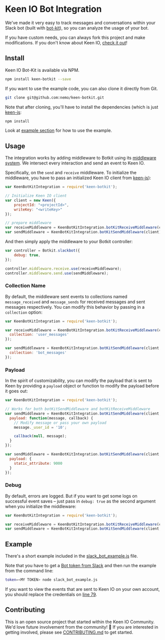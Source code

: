 # Keen IO Bot Integration

We've made it very easy to track messages and conversations within your Slack bot (built with [bot-kit](https://github.com/howdyai/botkit)), so you can analyze the usage of your bot.

If you have custom needs, you can always fork this project and make modifications. If you don't know about Keen IO, [check it out](https://keen.io)!

## Install

Keen IO Bot-Kit is available via NPM.

```bash
npm install keen-botkit --save
```

If you want to use the example code, you can also clone it directly from Git.

```bash
git clone git@github.com:nemo/keen-botkit.git
```

Note that after cloning, you'll have to install the dependencies (which is just [keen-js](https://github.com/keen/keen-js):

```bash
npm install
```

Look at [example section](#example) for how to use the example.

## Usage

The integration works by adding middleware to Botkit using its [middleware system](https://github.com/howdyai/botkit#middleware). We intersect every interaction and send an event to Keen IO.

Specifically, on the `send` and `receive` middleware. To initialize the middleware, you have to pass an initialized Keen IO client from [keen-js](https://github.com/keen/keen-js)):

```javascript
var KeenBotKitIntegration = require('keen-botkit');

// Initialize Keen IO client
var client = new Keen({
    projectId: "<projectId>",
    writeKey: "<writeKey>"
});

// prepare middleware
var receiveMiddleware = KeenBotKitIntegration.botKitReceiveMiddleware(client);
var sendMiddleware = KeenBotKitIntegration.botKitSendMiddleware(client);
```

And then simply apply the middleware to your Botkit controller:

```javascript
var controller = Botkit.slackbot({
    debug: true,
});

controller.middleware.receive.use(receiveMiddleware);
controller.middleware.send.use(sendMiddleware);
```
### Collection Name

By default, the middleware sent events to collections named `message_received` and `message_sends` for received messages and sent messages respectively. You can modify this behavior by passing in a `collection` option:

```javascript
var KeenBotKitIntegration = require('keen-botkit');

var receiveMiddleware = KeenBotKitIntegration.botKitReceiveMiddleware(client, {
  collection: 'user_messages'
});

var sendMiddleware = KeenBotKitIntegration.botKitSendMiddleware(client, {
  collection: 'bot_messages'
});
```

### Payload

In the spirit of customizability, you can modify the payload that is sent to Keen by providing a `payload` object or function to modify the payload before it goes out:

```javascript
var KeenBotKitIntegration = require('keen-botkit');

// Works for both botKitSendMiddleware and botKitReceiveMiddleware
var sendMiddleware = KeenBotKitIntegration.botKitSendMiddleware(client, {
  payload: function(message, callback) {
    // Modify message or pass your own payload
    message._user_id = '10';

    callback(null, message);
  }
});

var sendMiddleware = KeenBotKitIntegration.botKitSendMiddleware(client, {
  payload: {
    static_attribute: 9000
  }
});
```

### Debug

By default, errors are logged. But if you want to get some logs on successful event saves – just pass in `debug: true` as the second argument when you initialize the middleware:

```javascript
var KeenBotKitIntegration = require('keen-botkit');

var receiveMiddleware = KeenBotKitIntegration.botKitReceiveMiddleware(client, {debug: true});
var sendMiddleware = KeenBotKitIntegration.botKitSendMiddleware(client, {debug: true});
```

## Example

There's a short example included in the [slack_bot_example.js](https://github.com/nemo/keen-botkit/blob/master/slack_bot_example.js) file.

Note that you have to get a [Bot token from Slack](http://my.slack.com/services/new/bot) and then run the example from the command line:

```bash
token=<MY TOKEN> node slack_bot_example.js
```

If you want to view the events that are sent to Keen IO on your own account, you should replace the credentials on [line 79](https://github.com/nemo/keen-botkit/blob/master/slack_bot_example.js#L79).

## Contributing

This is an open source project that started within the Keen IO Community. We'd love future involvement from the community! 💖 If you are interested in getting involved, please see [CONTRIBUTING.md](CONTRIBUTING.md) to get started.
